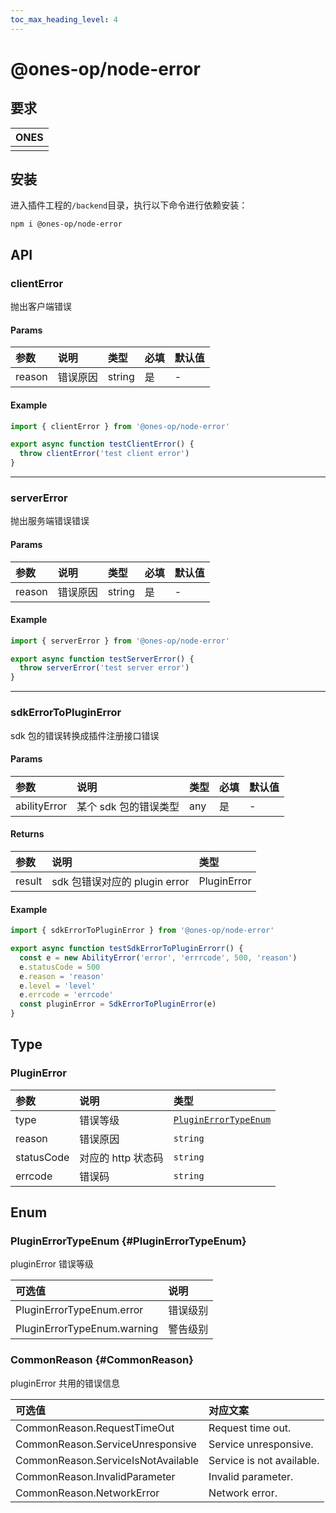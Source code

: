 ```yaml
---
toc_max_heading_level: 4
---
```


# @ones-op/node-error

## 要求

| ONES |
| :--- |
|      |

## 安装

进入插件工程的`/backend`目录，执行以下命令进行依赖安装：

```shell
npm i @ones-op/node-error
```

## API

### clientError

抛出客户端错误

#### Params

| 参数   | 说明     | 类型   | 必填 | 默认值 |
| :----- | :------- | :----- | :--- | :----- |
| reason | 错误原因 | string | 是   | -      |

#### Example

```javascript
import { clientError } from '@ones-op/node-error'

export async function testClientError() {
  throw clientError('test client error')
}
```

---

### serverError

抛出服务端错误错误

#### Params

| 参数   | 说明     | 类型   | 必填 | 默认值 |
| :----- | :------- | :----- | :--- | :----- |
| reason | 错误原因 | string | 是   | -      |

#### Example

```javascript
import { serverError } from '@ones-op/node-error'

export async function testServerError() {
  throw serverError('test server error')
}
```

---

### sdkErrorToPluginError

sdk 包的错误转换成插件注册接口错误

#### Params

| 参数         | 说明                  | 类型 | 必填 | 默认值 |
| :----------- | :-------------------- | :--- | :--- | :----- |
| abilityError | 某个 sdk 包的错误类型 | any  | 是   | -      |

#### Returns

| 参数   | 说明                          | 类型        |
| :----- | :---------------------------- | :---------- |
| result | sdk 包错误对应的 plugin error | PluginError |

#### Example

```javascript
import { sdkErrorToPluginError } from '@ones-op/node-error'

export async function testSdkErrorToPluginErrorr() {
  const e = new AbilityError('error', 'errrcode', 500, 'reason')
  e.statusCode = 500
  e.reason = 'reason'
  e.level = 'level'
  e.errcode = 'errcode'
  const pluginError = SdkErrorToPluginError(e)
}
```

## Type

### PluginError

| 参数       | 说明               | 类型                                          |
| :--------- | :----------------- | :-------------------------------------------- |
| type       | 错误等级           | [`PluginErrorTypeEnum`](#PluginErrorTypeEnum) |
| reason     | 错误原因           | `string`                                      |
| statusCode | 对应的 http 状态码 | `string`                                      |
| errcode    | 错误码             | `string`                                      |

## Enum

### PluginErrorTypeEnum {#PluginErrorTypeEnum}

pluginError 错误等级

| 可选值                      | 说明     |
| :-------------------------- | :------- |
| PluginErrorTypeEnum.error   | 错误级别 |
| PluginErrorTypeEnum.warning | 警告级别 |

### CommonReason {#CommonReason}

pluginError 共用的错误信息

| 可选值                             | 对应文案                  |
| :--------------------------------- | :------------------------ |
| CommonReason.RequestTimeOut        | Request time out.         |
| CommonReason.ServiceUnresponsive   | Service unresponsive.     |
| CommonReason.ServiceIsNotAvailable | Service is not available. |
| CommonReason.InvalidParameter      | Invalid parameter.        |
| CommonReason.NetworkError          | Network error.            |
